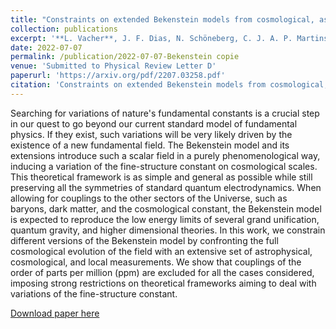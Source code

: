 ```yaml
---
title: "Constraints on extended Bekenstein models from cosmological, astrophysical, and local data"
collection: publications
excerpt: '**L. Vacher**, J. F. Dias, N. Schöneberg, C. J. A. P. Martins, S. Vinzl, S. Nesseris, G. Cañas-Herrera, M. Martinelli'
date: 2022-07-07
permalink: /publication/2022-07-07-Bekenstein copie
venue: 'Submitted to Physical Review Letter D'
paperurl: 'https://arxiv.org/pdf/2207.03258.pdf'
citation: 'Constraints on extended Bekenstein models from cosmological, astrophysical, and local data." (2022)'
---
```

Searching for variations of nature's fundamental constants is a crucial step in our quest to go beyond our current standard model of fundamental physics. If they exist, such variations will be very likely driven by the existence of a new fundamental field. The Bekenstein model and its extensions introduce such a scalar field in a purely phenomenological way, inducing a variation of the fine-structure constant on cosmological scales. This theoretical framework is as simple and general as possible while still preserving all the symmetries of standard quantum electrodynamics. When allowing for couplings to the other sectors of the Universe, such as baryons, dark matter, and the cosmological constant, the Bekenstein model is expected to reproduce the low energy limits of several grand unification, quantum gravity, and higher dimensional theories. In this work, we constrain different versions of the Bekenstein model by confronting the full cosmological evolution of the field with an extensive set of astrophysical, cosmological, and local measurements. We show that couplings of the order of parts per million (ppm) are excluded for all the cases considered, imposing strong restrictions on theoretical frameworks aiming to deal with variations of the fine-structure constant.

[Download paper here](https://arxiv.org/pdf/2207.03258.pdf)

